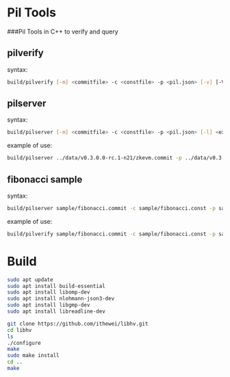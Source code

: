 # Pil Tools
###Pil Tools in C++
to verify and query

## pilverify
syntax:
```sh
build/pilverify [-m] <commitfile> -c <constfile> -p <pil.json> [-v] [-V <verifyFileByOmegas>] [-j <verifyFileByPols>]
```
## pilserver
syntax:
```sh
build/pilserver [-m] <commitfile> -c <constfile> -p <pil.json> [-l] <exprfile> -C <serverConfig.conf>
```

example of use:
```sh
build/pilserver ../data/v0.3.0.0-rc.1-n21/zkevm.commit -p ../data/v0.3.0.0-rc.1-n21/main.pil.json -c ../data/v0.3.0.0-rc.1-n21/zkevm.const -l ../data/v0.3.0.0-rc.1-n21/zkevm.expr.bin -C config/server.conf
```

## fibonacci sample
syntax:
```sh
build/pilserver sample/fibonacci.commit -c sample/fibonacci.const -p sample/fibonacci_main.pil.json -u ../pil-stark/test/sm_fibonacci/fibonacci.input.json -C config/server.conf
```

example of use:
```sh
build/pilverify sample/fibonacci.commit -c sample/fibonacci.const -p sample/fibonacci_main.pil.json -u ../pil-stark/test/sm_fibonacci/fibonacci.input.json
```

# Build
```sh
sudo apt update
sudo apt install build-essential
sudo apt install libomp-dev
sudo apt install nlohmann-json3-dev
sudo apt install libgmp-dev
sudo apt install libreadline-dev

git clone https://github.com/ithewei/libhv.git
cd libhv
ls
./configure
make
sudo make install
cd ..
make
```
